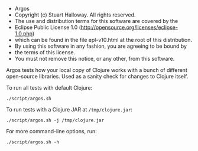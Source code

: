 *   Argos
 *   Copyright (c) Stuart Halloway. All rights reserved.
 *   The use and distribution terms for this software are covered by the
 *   Eclipse Public License 1.0 (http://opensource.org/licenses/eclipse-1.0.php)
 *   which can be found in the file epl-v10.html at the root of this distribution.
 *   By using this software in any fashion, you are agreeing to be bound by
 * 	 the terms of this license.
 *   You must not remove this notice, or any other, from this software.

Argos tests how your local copy of Clojure works with a bunch of
different open-source libraries. Used as a sanity check for changes to
Clojure itself.

To run all tests with default Clojure:

    ./script/argos.sh

To run tests with a Clojure JAR at `/tmp/clojure.jar`:

    ./script/argos.sh -j /tmp/clojure.jar

For more command-line options, run:

    ./script/argos.sh -h
